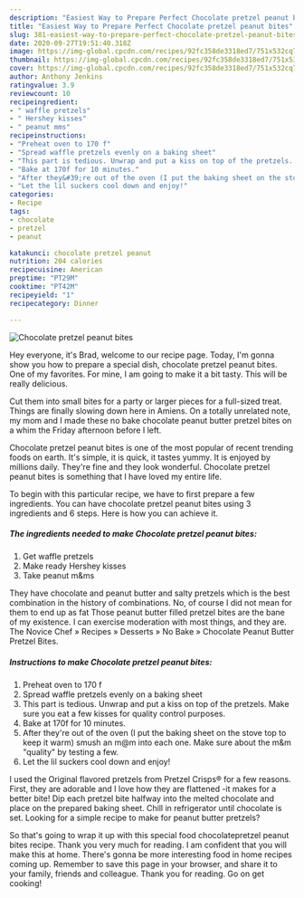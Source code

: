 ```yaml
---
description: "Easiest Way to Prepare Perfect Chocolate​ pretzel peanut bites"
title: "Easiest Way to Prepare Perfect Chocolate​ pretzel peanut bites"
slug: 381-easiest-way-to-prepare-perfect-chocolate-pretzel-peanut-bites
date: 2020-09-27T19:51:40.318Z
image: https://img-global.cpcdn.com/recipes/92fc358de3318ed7/751x532cq70/chocolate-pretzel-peanut-bites-recipe-main-photo.jpg
thumbnail: https://img-global.cpcdn.com/recipes/92fc358de3318ed7/751x532cq70/chocolate-pretzel-peanut-bites-recipe-main-photo.jpg
cover: https://img-global.cpcdn.com/recipes/92fc358de3318ed7/751x532cq70/chocolate-pretzel-peanut-bites-recipe-main-photo.jpg
author: Anthony Jenkins
ratingvalue: 3.9
reviewcount: 10
recipeingredient:
- " waffle pretzels"
- " Hershey kisses"
- " peanut mms"
recipeinstructions:
- "Preheat oven to 170 f"
- "Spread waffle pretzels evenly on a baking sheet"
- "This part is tedious. Unwrap and put a kiss on top of the pretzels. Make sure you eat a few kisses for quality control purposes."
- "Bake at 170f for 10 minutes."
- "After they&#39;re out of the oven (I put the baking sheet on the stove top to keep it warm) smush an m@m into each one. Make sure about the m&amp;m &#34;quality&#34; by testing a few."
- "Let the lil suckers cool down and enjoy!"
categories:
- Recipe
tags:
- chocolate
- pretzel
- peanut

katakunci: chocolate pretzel peanut 
nutrition: 204 calories
recipecuisine: American
preptime: "PT29M"
cooktime: "PT42M"
recipeyield: "1"
recipecategory: Dinner

---
```



![Chocolate​ pretzel peanut bites](https://img-global.cpcdn.com/recipes/92fc358de3318ed7/751x532cq70/chocolate-pretzel-peanut-bites-recipe-main-photo.jpg)

Hey everyone, it's Brad, welcome to our recipe page. Today, I'm gonna show you how to prepare a special dish, chocolate​ pretzel peanut bites. One of my favorites. For mine, I am going to make it a bit tasty. This will be really delicious.

Cut them into small bites for a party or larger pieces for a full-sized treat. Things are finally slowing down here in Amiens. On a totally unrelated note, my mom and I made these no bake chocolate peanut butter pretzel bites on a whim the Friday afternoon before I left.

Chocolate​ pretzel peanut bites is one of the most popular of recent trending foods on earth. It's simple, it is quick, it tastes yummy. It is enjoyed by millions daily. They're fine and they look wonderful. Chocolate​ pretzel peanut bites is something that I have loved my entire life.


To begin with this particular recipe, we have to first prepare a few ingredients. You can have chocolate​ pretzel peanut bites using 3 ingredients and 6 steps. Here is how you can achieve it.

<!--inarticleads1-->

##### The ingredients needed to make Chocolate​ pretzel peanut bites:

1. Get  waffle pretzels
1. Make ready  Hershey kisses
1. Take  peanut m&amp;ms


They have chocolate and peanut butter and salty pretzels which is the best combination in the history of combinations. No, of course I did not mean for them to end up as fat Those peanut butter filled pretzel bites are the bane of my existence. I can exercise moderation with most things, and they are. The Novice Chef » Recipes » Desserts » No Bake » Chocolate Peanut Butter Pretzel Bites. 

<!--inarticleads2-->

##### Instructions to make Chocolate​ pretzel peanut bites:

1. Preheat oven to 170 f
1. Spread waffle pretzels evenly on a baking sheet
1. This part is tedious. Unwrap and put a kiss on top of the pretzels. Make sure you eat a few kisses for quality control purposes.
1. Bake at 170f for 10 minutes.
1. After they&#39;re out of the oven (I put the baking sheet on the stove top to keep it warm) smush an m@m into each one. Make sure about the m&amp;m &#34;quality&#34; by testing a few.
1. Let the lil suckers cool down and enjoy!


I used the Original flavored pretzels from Pretzel Crisps® for a few reasons. First, they are adorable and I love how they are flattened -it makes for a better bite! Dip each pretzel bite halfway into the melted chocolate and place on the prepared baking sheet. Chill in refrigerator until chocolate is set. Looking for a simple recipe to make for peanut butter pretzels? 

So that's going to wrap it up with this special food chocolate​ pretzel peanut bites recipe. Thank you very much for reading. I am confident that you will make this at home. There's gonna be more interesting food in home recipes coming up. Remember to save this page in your browser, and share it to your family, friends and colleague. Thank you for reading. Go on get cooking!

